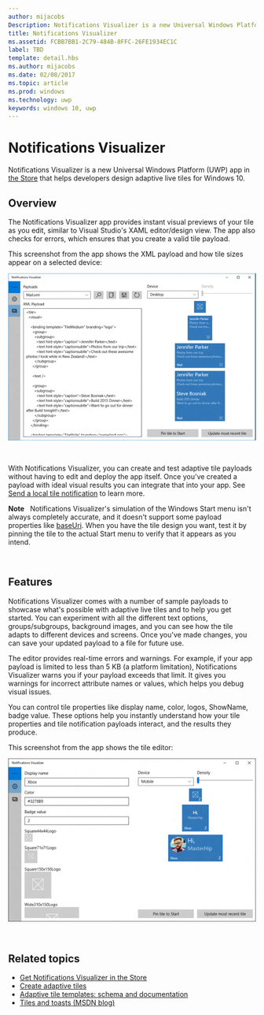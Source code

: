 ```yaml
---
author: mijacobs
Description: Notifications Visualizer is a new Universal Windows Platform (UWP) app in the Store that helps developers design adaptive live tiles for Windows 10.
title: Notifications Visualizer
ms.assetid: FCBB7BB1-2C79-484B-8FFC-26FE1934EC1C
label: TBD
template: detail.hbs
ms.author: mijacobs
ms.date: 02/08/2017
ms.topic: article
ms.prod: windows
ms.technology: uwp
keywords: windows 10, uwp
---
```

# Notifications Visualizer

<link rel="stylesheet" href="https://az835927.vo.msecnd.net/sites/uwp/Resources/css/custom.css"> 


Notifications Visualizer is a new Universal Windows Platform (UWP) app in [the Store](https://www.microsoft.com/store/apps/notifications-visualizer/9nblggh5xsl1) that helps developers design adaptive live tiles for Windows 10.

## Overview


The Notifications Visualizer app provides instant visual previews of your tile as you edit, similar to Visual Studio's XAML editor/design view. The app also checks for errors, which ensures that you create a valid tile payload.

This screenshot from the app shows the XML payload and how tile sizes appear on a selected device:

![screenshot of notifications visualizer app editor with code and tiles](images/notif-visualizer-001.png)

 

With Notifications Visualizer, you can create and test adaptive tile payloads without having to edit and deploy the app itself. Once you've created a payload with ideal visual results you can integrate that into your app. See [Send a local tile notification](tiles-and-notifications-sending-a-local-tile-notification.md) to learn more.

**Note**   Notifications Visualizer's simulation of the Windows Start menu isn't always completely accurate, and it doesn't support some payload properties like [baseUri](https://msdn.microsoft.com/library/windows/apps/br208712). When you have the tile design you want, test it by pinning the tile to the actual Start menu to verify that it appears as you intend.

 

## Features


Notifications Visualizer comes with a number of sample payloads to showcase what's possible with adaptive live tiles and to help you get started. You can experiment with all the different text options, groups/subgroups, background images, and you can see how the tile adapts to different devices and screens. Once you've made changes, you can save your updated payload to a file for future use.

The editor provides real-time errors and warnings. For example, if your app payload is limited to less than 5 KB (a platform limitation), Notifications Visualizer warns you if your payload exceeds that limit. It gives you warnings for incorrect attribute names or values, which helps you debug visual issues.

You can control tile properties like display name, color, logos, ShowName, badge value. These options help you instantly understand how your tile properties and tile notification payloads interact, and the results they produce.

This screenshot from the app shows the tile editor:

![screenshot of notifications visualizer editor with tiles](images/notif-visualizer-004.png)

 

## Related topics


* [Get Notifications Visualizer in the Store](https://www.microsoft.com/store/apps/notifications-visualizer/9nblggh5xsl1)
* [Create adaptive tiles](tiles-and-notifications-create-adaptive-tiles.md)
* [Adaptive tile templates: schema and documentation](tiles-and-notifications-adaptive-tiles-schema.md)
* [Tiles and toasts (MSDN blog)](http://blogs.msdn.com/b/tiles_and_toasts/)